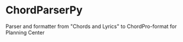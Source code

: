 # ChordParserPy
Parser and formatter from "Chords and Lyrics" to ChordPro-format for Planning Center
